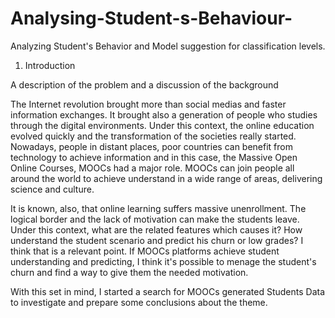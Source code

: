 # Analysing-Student-s-Behaviour-
Analyzing Student's Behavior and Model suggestion for classification levels.

1. Introduction

A description of the problem and a discussion of the background

The Internet revolution brought more than social medias and faster information exchanges. It brought also a generation of people who studies through the digital environments. Under this context, the online education evolved quickly and the transformation of the societies really started. Nowadays, people in distant places, poor countries can benefit from technology to achieve information and in this case, the Massive Open Online Courses, MOOCs had a major role. MOOCs can join people all around the world to achieve understand in a wide range of areas, delivering science and culture.

It is known, also, that online learning suffers massive unenrollment. The logical border and the lack of motivation can make the students leave. Under this context, what are the related features which causes it? How understand the student scenario and predict his churn or low grades? I think that is a relevant point. If MOOCs platforms achieve student understanding and predicting, I think it's possible to menage the student's churn and find a way to give them the needed motivation.

With this set in mind, I started a search for MOOCs generated Students Data to investigate and prepare some conclusions about the theme.
